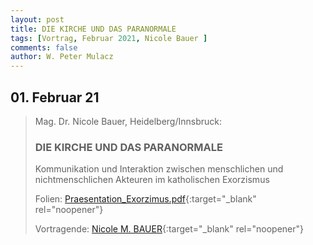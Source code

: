 ```yaml
---
layout: post
title: DIE KIRCHE UND DAS PARANORMALE
tags: [Vortrag, Februar 2021, Nicole Bauer ]
comments: false
author: W. Peter Mulacz
---
```


## 01. Februar 21
> Mag. Dr. Nicole Bauer, Heidelberg/Innsbruck:
> ### DIE KIRCHE UND DAS PARANORMALE
> Kommunikation und Interaktion zwischen menschlichen und nichtmenschlichen Akteuren im katholischen Exorzismus
>
> Folien: [Praesentation_Exorzimus.pdf](../assets/resources/Praesentation_Exorzimus.pdf){:target="_blank" rel="noopener"}
>
> Vortragende: [Nicole M. BAUER](https://nicole-bauer.at/){:target="_blank" rel="noopener"}

